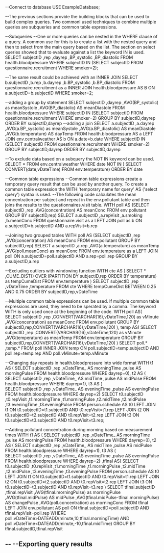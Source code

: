 --Connect to database
USE ExampleDatabase;

--The previous sections provide the building blocks that can be used to build complex queries. Two commonl used techniques to combine multiple queries are subqueries and common table expressions. 

--Subqueries 
--One or more queries can be nested in the WHERE clause of a query. A common use for this is to create a list with the nested query and then to select from the main query based on the list. The section on select queries showed that to evaluate against a list the keyword IN is used.
SELECT subjectID
	,rep
	,dayrep
	,BP_systolic
	,BP_diastolic
FROM health.bloodpressure
WHERE subjectID IN 
	(SELECT subjectID
	FROM questionnaire.recruitment
	WHERE smoker=2);

--The same result could be achieved with an INNER JOIN
SELECT b.subjectID
	,b.rep
	,b.dayrep
	,b.BP_systolic
	,b.BP_diastolic
FROM questionnaire.recruitment as a
INNER JOIN health.bloodpressure AS B
	ON a.subjectID=b.subjectID
WHERE smoker=2;


--adding a group by statement
SELECT subjectID
	,dayrep
	,AVG(BP_systolic) as meanSystole
	,AVG(BP_diastolic) AS meanDiastole
FROM health.bloodpressure
WHERE subjectID IN 
	(SELECT subjectID
	FROM questionnaire.recruitment
	WHERE smoker=2)
GROUP BY subjectID,dayrep
ORDER BY subjectID,dayrep
--adding a join
SELECT a.subjectID
	,a.dayrep
	,AVG(a.BP_systolic) as meanSystole
	,AVG(a.BP_diastolic) AS meanDiastole
	,AVG(b.temperature) AS dayTemp
FROM health.bloodpressure AS a
LEFT JOIN env.centralweather AS b
	ON a.date=b.date
WHERE subjectID IN 
	(SELECT subjectID
	FROM questionnaire.recruitment
	WHERE smoker=2)
GROUP BY subjectID,dayrep
ORDER BY subjectID,dayrep

--To exclude data based on a subquery the NOT IN keyword can be used.
SELECT *
FROM env.centralweather
WHERE date NOT IN (
	SELECT CONVERT(date,vDateTime)
	FROM env.temperature)
ORDER BY date

--Common table expressions
--Common table expressions create a temporary query result that can be used by another query. To create a common table expression the WITH 'temporary name for query' AS ('select query') syntax is used. 
--The following code calculates the mean concentration per subject and repeat in the env.pollutant table and then joins the results to the questionnaires.visit table.
WITH poll AS
	(SELECT subjectID
		,rep
		,AVG(concentration) AS meanConc
	FROM env.pollutant
	GROUP BY subjectID,rep)
SELECT a.subjectID
	,a.repVisit
	,a.smoking
	,b.meanConc
FROM questionnaire.visit as a
LEFT JOIN poll as b
	ON a.subjectID=b.subjectID AND a.repVisit=b.rep

--Joining two grouped tables
WITH poll AS
	(SELECT subjectID
		,rep
		,AVG(concentration) AS meanConc
	FROM env.pollutant
	GROUP BY subjectID,rep)
SELECT a.subjectID
	,a.rep
	,AVG(a.temperature) as meanTemp
	,AVG(poll.meanConc) as meanConc
FROM env.temperature as a
LEFT JOIN poll
	ON a.subjectID=poll.subjectID AND a.rep=poll.rep
GROUP BY a.subjectID,a.rep

--Excluding outliers with windowing function
WITH cte AS (
	SELECT *
		,CUME_DIST() OVER (PARTITION BY subjectID,rep ORDER BY temperature) as tempCumeDist
	FROM env.temperature
	)
SELECT subjectID
	,rep
	,vDateTime
	,temperature
FROM cte
WHERE tempCumeDist BETWEEN 0.25 AND 0.75
ORDER BY subjectID,rep,vDateTime

--Multiple common table expressions can be used. If multiple common table expressions are used, they need to be sperated by a comma. The keyword WITH is only used once at the beginning of the code.
WITH poll AS(
	SELECT subjectID
		,rep
		,CONVERT(VARCHAR(16),vDateTime,120) as vMinute
		,AVG(concentration) as meanConc
	FROM env.pollutant
	GROUP BY subjectID,rep,CONVERT(VARCHAR(16),vDateTime,120)
	),
temp AS(
	SELECT subjectID
		,rep
		,CONVERT(VARCHAR(16),vDateTime,120) as vMinute
		,AVG(temperature) as meanTemp
	FROM env.temperature
	GROUP BY subjectID,rep,CONVERT(VARCHAR(16),vDateTime,120)
	)
SELECT poll.*
	,temp.*
FROM poll
INNER JOIN temp
	ON poll.subjectID=temp.subjectID AND poll.rep=temp.rep AND poll.vMinute=temp.vMinute

--Changing day repeats in health.bloodpressure into wide format
WITH t1 AS (
	SELECT subjectID
		,rep 
		,vDateTime_ AS morningTime
		,pulse AS morningPulse
	FROM health.bloodpressure
	WHERE dayrep=0),
t2 AS (
	SELECT subjectID
		,rep 
		,vDateTime_ AS midTime
		,pulse AS midPulse
	FROM health.bloodpressure
	WHERE dayrep=1),
t3 AS (		 
	SELECT subjectID
		,rep 
		,vDateTime_ AS eveningTime
		,pulse AS eveningPulse
	FROM health.bloodpressure
	WHERE dayrep=2)
SELECT t0.subjectID
	,t0.repVisit
	,t1.morningTime
	,t1.morningPulse
	,t2.midTime
	,t2.midPulse
	,t3.eveningTime
	,t3.eveningPulse
FROM person.schedule AS t0
LEFT JOIN t1 
	ON t0.subjectID=t1.subjectID AND t0.repVisit=t1.rep
LEFT JOIN t2
	ON t0.subjectID=t2.subjectID AND t0.repVisit=t2.rep
LEFT JOIN t3
	ON t0.subjectID=t3.subjectID AND t0.repVisit=t3.rep;

--Adding pollutant concentration during morning based on measurement times 
WITH t1 AS (
	SELECT subjectID
		,rep 
		,vDateTime_ AS morningTime
		,pulse AS morningPulse
	FROM health.bloodpressure
	WHERE dayrep=0),
t2 AS (
	SELECT subjectID
		,rep 
		,vDateTime_ AS midTime
		,pulse AS midPulse
	FROM health.bloodpressure
	WHERE dayrep=1),
t3 AS (		 
	SELECT subjectID
		,rep 
		,vDateTime_ AS eveningTime
		,pulse AS eveningPulse
	FROM health.bloodpressure
	WHERE dayrep=2)
,tfinal AS(
	SELECT t0.subjectID
		,t0.repVisit
		,t1.morningTime
		,t1.morningPulse
		,t2.midTime
		,t2.midPulse
		,t3.eveningTime
		,t3.eveningPulse
	FROM person.schedule AS t0
	LEFT JOIN t1 
		ON t0.subjectID=t1.subjectID AND t0.repVisit=t1.rep
	LEFT JOIN t2
		ON t0.subjectID=t2.subjectID AND t0.repVisit=t2.rep
	LEFT JOIN t3
		ON t0.subjectID=t3.subjectID AND t0.repVisit=t3.rep
	)
SELECT 
	tfinal.subjectID
	,tfinal.repVisit
	,AVG(tfinal.morningPulse) as morningPulse
	,AVG(tfinal.midPulse) AS midPulse
	,AVG(tfinal.midPulse-tfinal.morningPulse) AS changePulse
	,AVG(poll.concentration) as morningConc
FROM tfinal
LEFT JOIN env.pollutant AS poll
	ON tfinal.subjectID=poll.subjectID AND tfinal.repVisit=poll.rep
WHERE poll.vDateTime>DATEADD(minute,10,tfinal.morningTime) AND poll.vDateTime<DATEADD(minute,-10,tfinal.midTime)
GROUP BY tfinal.subjectID,tfinal.repVisit

--
--Exporting query results
--
